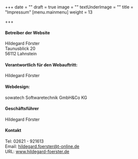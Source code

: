 +++
date = ""
draft = true
image = ""
textUnderImage = ""
title = "Impressum"
[menu.mainmenu]
weight = 13

+++
#### Betreiber der Website

Hildegard Förster  
Taunusblick 20  
56112 Lahnstein

#### Verantwortlich für den Webauftritt:

Hildegard Förster

#### Webdesign:

sowatech Softwaretechnik GmbH&Co KG

#### Geschäftsführer

Hildegard Förster

#### Kontakt

Tel: 02621 - 921613  
Email: hildegard.foerster@t-online.de  
URL: www.hildegard-foerster.de